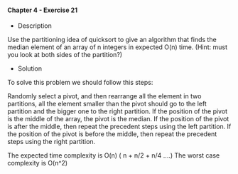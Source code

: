 #### Chapter 4 - Exercise 21
* Description

Use the partitioning idea of quicksort to give an algorithm that finds the
median element of an array of n integers in expected O(n) time. (Hint: must
you look at both sides of the partition?)

* Solution

To solve this problem we should follow this steps: 

Randomly select a pivot, and then rearrange all the element in two partitions, 
all the element smaller than the pivot should go to the left partition and the bigger one to the right partition. 
If the position of the pivot is the middle of the array, the pivot is the median.
If the position of the pivot is after the middle, then repeat the precedent steps using the left partition.
If the position of the pivot is before the middle, then repeat the precedent steps using the right partition.

The expected time complexity is O(n) ( n + n/2 + n/4 ....)
The worst case complexity is O(n^2)
